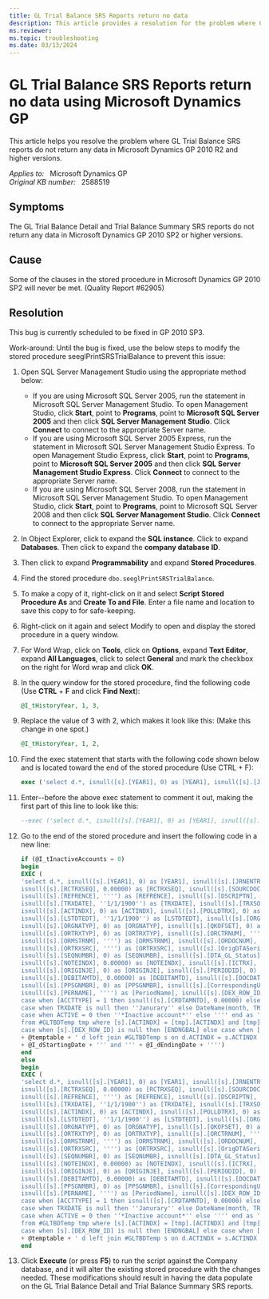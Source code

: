 ```yaml
---
title: GL Trial Balance SRS Reports return no data
description: This article provides a resolution for the problem where GL Trial Balance SRS reports do not return any data in Microsoft Dynamics GP 2010 R2 and higher versions.
ms.reviewer: 
ms.topic: troubleshooting
ms.date: 03/13/2024
---
```

# GL Trial Balance SRS Reports return no data using Microsoft Dynamics GP

This article helps you resolve the problem where GL Trial Balance SRS reports do not return any data in Microsoft Dynamics GP 2010 R2 and higher versions.

_Applies to:_ &nbsp; Microsoft Dynamics GP  
_Original KB number:_ &nbsp; 2588519

## Symptoms

The GL Trial Balance Detail and Trial Balance Summary SRS reports do not return any data in Microsoft Dynamics GP 2010 SP2 or higher versions.

## Cause

Some of the clauses in the stored procedure in Microsoft Dynamics GP 2010 SP2 will never be met. (Quality Report #62905)

## Resolution

This bug is currently scheduled to be fixed in GP 2010 SP3.

Work-around: Until the bug is fixed, use the below steps to modify the stored procedure  seeglPrintSRSTrialBalance to prevent this issue:

1. Open SQL Server Management Studio using the appropriate method below:

    - If you are using Microsoft SQL Server 2005, run the statement in Microsoft SQL Server Management Studio. To open Management Studio, click **Start**, point to **Programs**, point to **Microsoft SQL Server 2005** and then click **SQL Server Management Studio**. Click **Connect** to connect to the appropriate Server name.
    - If you are using Microsoft SQL Server 2005 Express, run the statement in Microsoft SQL Server Management Studio Express. To open Management Studio Express, click **Start**, point to **Programs**, point to **Microsoft SQL Server 2005** and then click **SQL Server Management Studio Express**. Click **Connect** to connect to the appropriate Server name.
    - If you are using Microsoft SQL Server 2008, run the statement in Microsoft SQL Server Management Studio. To open Management Studio, click **Start**, point to **Programs**, point to Microsoft SQL Server 2008 and then click **SQL Server Management Studio**. Click **Connect** to connect to the appropriate Server name.

2. In Object Explorer, click to expand the **SQL instance**. Click to expand **Databases**. Then click to expand the **company database ID**.
3. Then click to expand **Programmability** and expand **Stored Procedures**.
4. Find the stored procedure `dbo.seeglPrintSRSTrialBalance`.
5. To make a copy of it, right-click on it and select **Script Stored Procedure As** and **Create To and File**. Enter a file name and location to save this copy to for safe-keeping.
6. Right-click on it again and select Modify to open and display the stored procedure in a query window.
7. For Word Wrap, click on **Tools**, click on **Options**, expand **Text Editor**, expand **All Languages**, click to select **General** and mark the checkbox on the right for Word wrap and click **OK**.
8. In the query window for the stored procedure, find the following code (Use **CTRL** + **F** and click **Find Next**):

    ```sql
    @I_tHistoryYear, 1, 3,
    ```

9. Replace the value of 3 with 2, which makes it look like this: (Make this change in one spot.)

    ```sql
    @I_tHistoryYear, 1, 2,
    ```

10. Find the exec statement that starts with the following code shown below and is located toward the end of the stored procedure (Use CTRL + F):

    ```sql
    exec ('select d.*, isnull([s].[YEAR1], 0) as [YEAR1], isnull([s].[JRNENTRY], 0) as
    ```

11. Enter--before the above exec statement to comment it out, making the first part of this line to look like this:

    ```sql
    --exec ('select d.*, isnull([s].[YEAR1], 0) as [YEAR1], isnull([s].[JRNENTRY], 0) as
    ```

12. Go to the end of the stored procedure and insert the following code in a new line:

    ```sql
    if (@I_tInactiveAccounts = 0)
    begin 
    EXEC ( 
    'select d.*, isnull([s].[YEAR1], 0) as [YEAR1], isnull([s].[JRNENTRY], 0) as [JRNENTRY], 
    isnull([s].[RCTRXSEQ], 0.00000) as [RCTRXSEQ], isnull([s].[SOURCDOC], '''') as [SOURCDOC], 
    isnull([s].[REFRENCE], '''') as [REFRENCE], isnull([s].[DSCRIPTN], '''') as [DSCRIPTN], 
    isnull([s].[TRXDATE], ''1/1/1900'') as [TRXDATE], isnull([s].[TRXSORCE], '''') as [TRXSORCE], 
    isnull([s].[ACTINDX], 0) as [ACTINDX], isnull([s].[POLLDTRX], 0) as [POLLDTRX], isnull([s].[LASTUSER], '''') as [LASTUSER], 
    isnull([s].[LSTDTEDT], ''1/1/1900'') as [LSTDTEDT], isnull([s].[ORGNTSRC], '''') as [ORGNTSRC], 
    isnull([s].[ORGNATYP], 0) as [ORGNATYP], isnull([s].[QKOFSET], 0) as [QKOFSET], isnull([s].[SERIES], 0) as [SERIES], 
    isnull([s].[ORTRXTYP], 0) as [ORTRXTYP], isnull([s].[ORCTRNUM], '''') as [ORCTRNUM], isnull([s].[ORMSTRID], '''') as [ORMSTRID], 
    isnull([s].[ORMSTRNM], '''') as [ORMSTRNM], isnull([s].[ORDOCNUM], '''') as [ORDOCNUM], isnull([s].[ORPSTDDT], ''1/1/1900'') as [ORPSTDDT], 
    isnull([s].[ORTRXSRC], '''') as [ORTRXSRC], isnull([s].[OrigDTASeries], 0) as [OrigDTASeries], isnull(s.[OrigSeqNum], 0) as [OrigSeqNum], 
    isnull([s].[SEQNUMBR], 0) as [SEQNUMBR], isnull([s].[DTA_GL_Status], 0) as [DTA_GL_Status], isnull(s.[DTA_Index], 0.00000) as [DTA_Index], 
    isnull([s].[NOTEINDX], 0.00000) as [NOTEINDX], isnull([s].[ICTRX], 0) as [ICTRX], isnull([s].[ORCOMID], '''') as [ORCOMID], 
    isnull([s].[ORIGINJE], 0) as [ORIGINJE], isnull([s].[PERIODID], 0) as [PERIODID], isnull([s].[CRDTAMNTD], 0.00000) as [CRDTAMNTD], 
    isnull([s].[DEBITAMTD], 0.00000) as [DEBITAMTD], isnull([s].[DOCDATE], ''1/1/1900'') as [DOCDATE], isnull([s].[PSTGNMBR], 0) as [PSTGNMBR], 
    isnull([s].[PPSGNMBR], 0) as [PPSGNMBR], isnull([s].[CorrespondingUnit], '''') as [CorrespondingUnit], isnull([s].[PERINDX], 0) as [PeriodIndex], 
    isnull([s].[PERNAME], '''') as [PeriodName], isnull([s].[DEX_ROW_ID], 0) as [DEX_ROW_IDD], case when [ACCTTYPE] = 1 then isnull([s].[DEBITAMTD], 0.00000) else 0 end as [DEBITAMT], 
    case when [ACCTTYPE] = 1 then isnull([s].[CRDTAMNTD], 0.00000) else 0 end as [CREDITAMT], [m].*, case when TRXDATE is null then 1 else DATEPART(month, TRXDATE) end as MonthIndex, 
    case when TRXDATE is null then ''Janurary'' else DateName(month, TRXDATE) end as MonthField, case when SOURCDOC is null then ''*No Transactions for this account*'' else '''' end as ''ActZeroDesc'', 
    case when ACTIVE = 0 then ''*Inactive account*'' else '''' end as ''ActInactiveDesc'', case when [s].[DEX_ROW_ID] is null then [BGNGBAL] else case when [s].[DEX_ROW_ID] = (select min([tmp].[DEX_ROW_ID]) 
    from #GLTBDTemp tmp where [s].[ACTINDX] = [tmp].[ACTINDX] and [tmp].[TRXDATE] = (select min([tmp].[TRXDATE]) from #GLTBDTemp tmp where [s].[ACTINDX] = [tmp].[ACTINDX])) then [BGNGBAL] else 0 end end as Beg_Bal, 
    case when [s].[DEX_ROW_ID] is null then [ENDNGBAL] else case when [s].[DEX_ROW_ID] = (select min([tmp].[DEX_ROW_ID]) from #GLTBDTemp tmp where [s].[ACTINDX] = [tmp].[ACTINDX] ) then [ENDNGBAL] else 0 end end as End_Bal from '
    + @temptable + ' d left join #GLTBDTemp s on d.ACTINDX = s.ACTINDX left join GL00100 m on d.ACTINDX = m.ACTINDX where s.TRXDATE between '''
    + @I_dStartingDate + ''' and ''' + @I_dEndingDate + '''') 
    end
    else 
    begin
    EXEC ( 
    'select d.*, isnull([s].[YEAR1], 0) as [YEAR1], isnull([s].[JRNENTRY], 0) as [JRNENTRY], 
    isnull([s].[RCTRXSEQ], 0.00000) as [RCTRXSEQ], isnull([s].[SOURCDOC], '''') as [SOURCDOC], 
    isnull([s].[REFRENCE], '''') as [REFRENCE], isnull([s].[DSCRIPTN], '''') as [DSCRIPTN], 
    isnull([s].[TRXDATE], ''1/1/1900'') as [TRXDATE], isnull([s].[TRXSORCE], '''') as [TRXSORCE], 
    isnull([s].[ACTINDX], 0) as [ACTINDX], isnull([s].[POLLDTRX], 0) as [POLLDTRX], isnull([s].[LASTUSER], '''') as [LASTUSER], 
    isnull([s].[LSTDTEDT], ''1/1/1900'') as [LSTDTEDT], isnull([s].[ORGNTSRC], '''') as [ORGNTSRC], 
    isnull([s].[ORGNATYP], 0) as [ORGNATYP], isnull([s].[QKOFSET], 0) as [QKOFSET], isnull([s].[SERIES], 0) as [SERIES], 
    isnull([s].[ORTRXTYP], 0) as [ORTRXTYP], isnull([s].[ORCTRNUM], '''') as [ORCTRNUM], isnull([s].[ORMSTRID], '''') as [ORMSTRID], 
    isnull([s].[ORMSTRNM], '''') as [ORMSTRNM], isnull([s].[ORDOCNUM], '''') as [ORDOCNUM], isnull([s].[ORPSTDDT], ''1/1/1900'') as [ORPSTDDT], 
    isnull([s].[ORTRXSRC], '''') as [ORTRXSRC], isnull([s].[OrigDTASeries], 0) as [OrigDTASeries], isnull(s.[OrigSeqNum], 0) as [OrigSeqNum], 
    isnull([s].[SEQNUMBR], 0) as [SEQNUMBR], isnull([s].[DTA_GL_Status], 0) as [DTA_GL_Status], isnull(s.[DTA_Index], 0.00000) as [DTA_Index], 
    isnull([s].[NOTEINDX], 0.00000) as [NOTEINDX], isnull([s].[ICTRX], 0) as [ICTRX], isnull([s].[ORCOMID], '''') as [ORCOMID], 
    isnull([s].[ORIGINJE], 0) as [ORIGINJE], isnull([s].[PERIODID], 0) as [PERIODID], isnull([s].[CRDTAMNTD], 0.00000) as [CRDTAMNTD], 
    isnull([s].[DEBITAMTD], 0.00000) as [DEBITAMTD], isnull([s].[DOCDATE], ''1/1/1900'') as [DOCDATE], isnull([s].[PSTGNMBR], 0) as [PSTGNMBR], 
    isnull([s].[PPSGNMBR], 0) as [PPSGNMBR], isnull([s].[CorrespondingUnit], '''') as [CorrespondingUnit], isnull([s].[PERINDX], 0) as [PeriodIndex], 
    isnull([s].[PERNAME], '''') as [PeriodName], isnull([s].[DEX_ROW_ID], 0) as [DEX_ROW_IDD], case when [ACCTTYPE] = 1 then isnull([s].[DEBITAMTD], 0.00000) else 0 end as [DEBITAMT], 
    case when [ACCTTYPE] = 1 then isnull([s].[CRDTAMNTD], 0.00000) else 0 end as [CREDITAMT], [m].*, case when TRXDATE is null then 1 else DATEPART(month, TRXDATE) end as MonthIndex, 
    case when TRXDATE is null then ''Janurary'' else DateName(month, TRXDATE) end as MonthField, case when SOURCDOC is null then ''*No Transactions for this account*'' else '''' end as ''ActZeroDesc'', 
    case when ACTIVE = 0 then ''*Inactive account*'' else '''' end as ''ActInactiveDesc'', case when [s].[DEX_ROW_ID] is null then [BGNGBAL] else case when [s].[DEX_ROW_ID] = (select min([tmp].[DEX_ROW_ID]) 
    from #GLTBDTemp tmp where [s].[ACTINDX] = [tmp].[ACTINDX] and [tmp].[TRXDATE] = (select min([tmp].[TRXDATE]) from #GLTBDTemp tmp where [s].[ACTINDX] = [tmp].[ACTINDX])) then [BGNGBAL] else 0 end end as Beg_Bal, 
    case when [s].[DEX_ROW_ID] is null then [ENDNGBAL] else case when [s].[DEX_ROW_ID] = (select min([tmp].[DEX_ROW_ID]) from #GLTBDTemp tmp where [s].[ACTINDX] = [tmp].[ACTINDX] ) then [ENDNGBAL] else 0 end end as End_Bal from '
    + @temptable + ' d left join #GLTBDTemp s on d.ACTINDX = s.ACTINDX left join GL00100 m on d.ACTINDX = m.ACTINDX')
    end
    ```

13. Click **Execute** (or press **F5**) to run the script against the Company database, and it will alter the existing stored procedure with the changes needed. These modifications should result in having the data populate on the GL Trial Balance Detail and Trial Balance Summary SRS reports.
